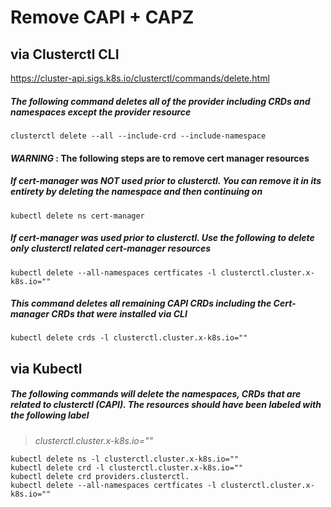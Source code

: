 
# Remove CAPI + CAPZ

## via Clusterctl CLI
https://cluster-api.sigs.k8s.io/clusterctl/commands/delete.html

##### The following command deletes all of the provider including CRDs and namespaces except the provider resource

    clusterctl delete --all --include-crd --include-namespace

#### *WARNING* : The following steps are to remove cert manager resources

#####  If cert-manager was NOT used prior to clusterctl. You can remove it in its entirety by deleting the namespace and then continuing on
    kubectl delete ns cert-manager

#####  If cert-manager was used prior to clusterctl. Use the following to delete only clusterctl related cert-manager resources

    kubectl delete --all-namespaces certficates -l clusterctl.cluster.x-k8s.io=""

##### This command deletes all remaining CAPI CRDs including the Cert-manager CRDs that were installed via CLI

    kubectl delete crds -l clusterctl.cluster.x-k8s.io=""

## via Kubectl

##### The following commands will delete the namespaces, CRDs that are related to clusterctl (CAPI). The resources should have been labeled with the following label 
> *clusterctl.cluster.x-k8s.io=""*

    kubectl delete ns -l clusterctl.cluster.x-k8s.io=""
    kubectl delete crd -l clusterctl.cluster.x-k8s.io=""
    kubectl delete crd providers.clusterctl.
    kubectl delete --all-namespaces certficates -l clusterctl.cluster.x-k8s.io=""
    
    


